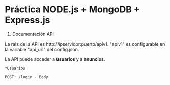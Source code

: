 # Práctica NODE.js + MongoDB + Express.js

1. Documentación API

La raiz de la API es http://ipservidor:puerto/apiv1. "apiv1" es configurable en la variable "api_url" del config.json.

La API puede acceder a **usuarios** y a **anuncios**.

	*Usuarios

	POST: /login - Body

